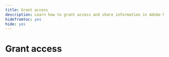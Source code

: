 ```yaml
---
title: Grant access
description: Learn how to grant access and share information in Adobe Maestro. 
hidefromtoc: yes
hide: yes
---
```


# Grant access